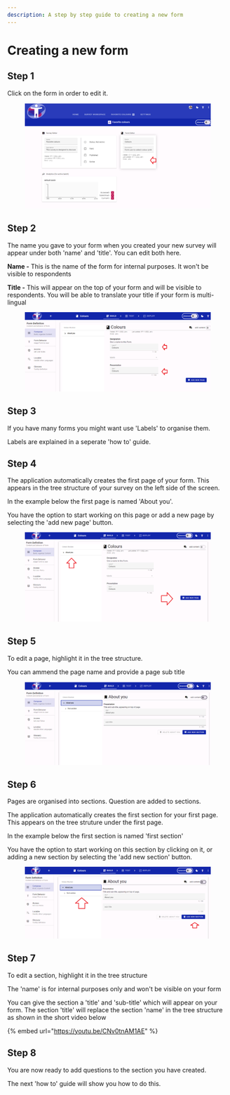 ```yaml
---
description: A step by step guide to creating a new form
---
```


# Creating a new form

## Step 1

Click on the form in order to edit it.

<figure><img src="../../../.gitbook/assets/image (4) (1) (1) (1).png" alt=""><figcaption></figcaption></figure>

## Step 2

The name you gave to your form when you created your new survey will appear under both 'name' and 'title'. You can edit both here.

**Name -** This is the name of the form for internal purposes. It won't be visible to respondents

**Title -** This will appear on the top of your form and will be visible to respondents. You will be able to translate your title if your form is multi-lingual

<figure><img src="../../../.gitbook/assets/image (13).png" alt=""><figcaption></figcaption></figure>

## Step 3

If you have many forms you might want use 'Labels' to organise them.

Labels are explained in a seperate 'how to' guide.

## Step 4

The application automatically creates the first page of your form. This appears in the tree structure of your survey on the left side of the screen.

In the example below the first page is named 'About you'.

You have the option to start working on this page or add a new page by selecting the 'add new page' button.

<figure><img src="../../../.gitbook/assets/image (2) (1) (2).png" alt=""><figcaption></figcaption></figure>

## Step 5

To edit a page, highlight it in the tree structure.

You can ammend the page name and provide a page sub title

<figure><img src="../../../.gitbook/assets/image (16) (1).png" alt=""><figcaption></figcaption></figure>

## Step 6

Pages are organised into sections. Question are added to sections.

The application automatically creates the first section for your first page. This appears on the tree struture under the first page.

In the example below the first section is named 'first section'

You have the option to start working on this section by clicking on it, or adding a new section by selecting the 'add new section' button.

<figure><img src="../../../.gitbook/assets/image (1) (1) (2) (1).png" alt=""><figcaption></figcaption></figure>

## Step 7

To edit a section, highlight it in the tree structure

The 'name' is for internal purposes only and won't be visible on your form

You can give the section a 'title' and 'sub-title' which will appear on your form. The section 'title' will replace the section 'name' in the tree structure as shown in the short video below

{% embed url="https://youtu.be/CNv0tnAM1AE" %}

## Step 8

You are now ready to add questions to the section you have created.

The next 'how to' guide will show you how to do this.
